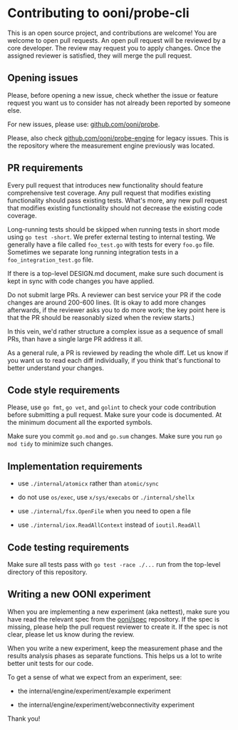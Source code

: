 # Contributing to ooni/probe-cli

This is an open source project, and contributions are welcome! You are welcome
to open pull requests. An open pull request will be reviewed by a core
developer. The review may request you to apply changes. Once the assigned
reviewer is satisfied, they will merge the pull request.

## Opening issues

Please, before opening a new issue, check whether the issue or feature request
you want us to consider has not already been reported by someone else.

For new issues, please use: [github.com/ooni/probe](
https://github.com/ooni/probe/issues/new?labels=ooni/probe-cli&assignee=bassosimone).

Please, also check [github.com/ooni/probe-engine](
https://github.com/ooni/probe-engine) for legacy issues. This is
the repository where the measurement engine previously was located.

## PR requirements

Every pull request that introduces new functionality should feature
comprehensive test coverage. Any pull request that modifies existing
functionality should pass existing tests. What's more, any new pull
request that modifies existing functionality should not decrease the
existing code coverage.

Long-running tests should be skipped when running tests in short mode
using `go test -short`. We prefer external testing to internal
testing. We generally have a file called `foo_test.go` with tests
for every `foo.go` file. Sometimes we separate long running
integration tests in a `foo_integration_test.go` file.

If there is a top-level DESIGN.md document, make sure such document is
kept in sync with code changes you have applied.

Do not submit large PRs. A reviewer can best service your PR if the
code changes are around 200-600 lines. (It is okay to add more changes
afterwards, if the reviewer asks you to do more work; the key point
here is that the PR should be reasonably sized when the review starts.)

In this vein, we'd rather structure a complex issue as a sequence of
small PRs, than have a single large PR address it all.

As a general rule, a PR is reviewed by reading the whole diff. Let us
know if you want us to read each diff individually, if you think that's
functional to better understand your changes.

## Code style requirements

Please, use `go fmt`, `go vet`, and `golint` to check your code
contribution before submitting a pull request. Make sure your code
is documented. At the minimum document all the exported symbols.

Make sure you commit `go.mod` and `go.sum` changes. Make sure you
run `go mod tidy` to minimize such changes.

## Implementation requirements

- use `./internal/atomicx` rather than `atomic/sync`

- do not use `os/exec`, use `x/sys/execabs` or `./internal/shellx`

- use `./internal/fsx.OpenFile` when you need to open a file

- use `./internal/iox.ReadAllContext` instead of `ioutil.ReadAll`

## Code testing requirements

Make sure all tests pass with `go test -race ./...` run from the
top-level directory of this repository.

## Writing a new OONI experiment

When you are implementing a new experiment (aka nettest), make sure
you have read the relevant spec from the [ooni/spec](
https://github.com/ooni/spec) repository. If the spec is missing,
please help the pull request reviewer to create it. If the spec is
not clear, please let us know during the review.

When you write a new experiment, keep the measurement phase and the
results analysis phases as separate functions. This helps us a lot
to write better unit tests for our code.

To get a sense of what we expect from an experiment, see:

- the internal/engine/experiment/example experiment

- the internal/engine/experiment/webconnectivity experiment

Thank you!
